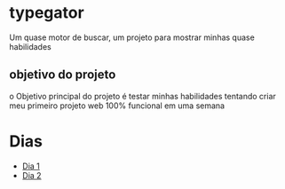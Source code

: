 # typegator
Um quase motor de buscar, um projeto para mostrar minhas quase habilidades

## objetivo do projeto
o Objetivo principal do projeto é testar minhas habilidades tentando criar meu primeiro projeto web 100% funcional em uma semana

# Dias 

- [Dia 1](/docs/dia1.md)
- [Dia 2](/docs/dia2.md)
